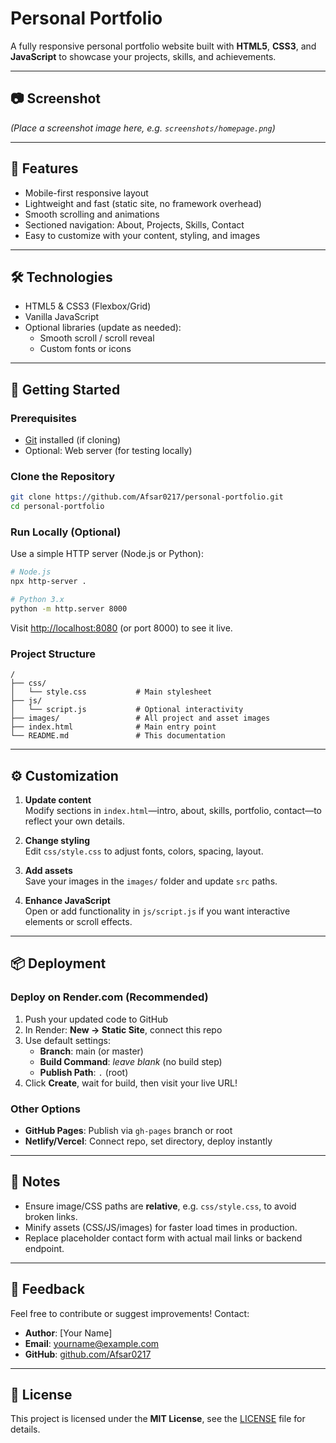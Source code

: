 # Personal Portfolio

A fully responsive personal portfolio website built with **HTML5**, **CSS3**, and **JavaScript** to showcase your projects, skills, and achievements.

---

## 📷 Screenshot

*(Place a screenshot image here, e.g. `screenshots/homepage.png`)*

---

## 🚀 Features

- Mobile-first responsive layout
- Lightweight and fast (static site, no framework overhead)
- Smooth scrolling and animations
- Sectioned navigation: About, Projects, Skills, Contact
- Easy to customize with your content, styling, and images

---

## 🛠️ Technologies

- HTML5 & CSS3 (Flexbox/Grid)
- Vanilla JavaScript
- Optional libraries (update as needed):
  - Smooth scroll / scroll reveal
  - Custom fonts or icons

---

## 🧩 Getting Started

### Prerequisites

- [Git](https://git-scm.com) installed (if cloning)
- Optional: Web server (for testing locally)

### Clone the Repository

```bash
git clone https://github.com/Afsar0217/personal-portfolio.git
cd personal-portfolio
```

### Run Locally (Optional)

Use a simple HTTP server (Node.js or Python):

```bash
# Node.js
npx http-server .

# Python 3.x
python -m http.server 8000
```

Visit [http://localhost:8080](http://localhost:8080) (or port 8000) to see it live.

### Project Structure

```
/
├── css/
│   └── style.css           # Main stylesheet
├── js/
│   └── script.js           # Optional interactivity
├── images/                 # All project and asset images
├── index.html              # Main entry point
└── README.md               # This documentation
```

---

## ⚙️ Customization

1. **Update content**  
   Modify sections in `index.html`—intro, about, skills, portfolio, contact—to reflect your own details.

2. **Change styling**  
   Edit `css/style.css` to adjust fonts, colors, spacing, layout.

3. **Add assets**  
   Save your images in the `images/` folder and update `src` paths.

4. **Enhance JavaScript**  
   Open or add functionality in `js/script.js` if you want interactive elements or scroll effects.

---

## 📦 Deployment

### Deploy on **Render.com** (Recommended)

1. Push your updated code to GitHub  
2. In Render: **New → Static Site**, connect this repo  
3. Use default settings:
   - **Branch**: main (or master)
   - **Build Command**: _leave blank_ (no build step)
   - **Publish Path**: `.` (root)
4. Click **Create**, wait for build, then visit your live URL!

### Other Options

- **GitHub Pages**: Publish via `gh-pages` branch or root
- **Netlify/Vercel**: Connect repo, set directory, deploy instantly

---

## 📝 Notes

- Ensure image/CSS paths are **relative**, e.g. `css/style.css`, to avoid broken links.
- Minify assets (CSS/JS/images) for faster load times in production.
- Replace placeholder contact form with actual mail links or backend endpoint.

---

## 💬 Feedback

Feel free to contribute or suggest improvements! Contact:

- **Author**: [Your Name]
- **Email**: yourname@example.com
- **GitHub**: [github.com/Afsar0217](https://github.com/Afsar0217)

---

## 📜 License

This project is licensed under the **MIT License**, see the [LICENSE](LICENSE) file for details.
